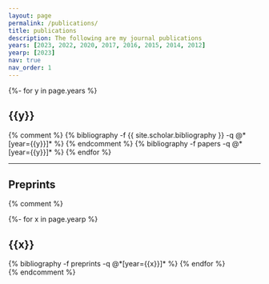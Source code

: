 ```yaml
---
layout: page
permalink: /publications/
title: publications
description: The following are my journal publications
years: [2023, 2022, 2020, 2017, 2016, 2015, 2014, 2012]
yearp: [2023]
nav: true
nav_order: 1
---
```

<!-- _pages/publications.md -->
<div class="publications">

{%- for y in page.years %}
  <h2 class="year">{{y}}</h2>
  {% comment %}
  {% bibliography -f {{ site.scholar.bibliography }} -q @*[year={{y}}]* %}
  {% endcomment %}
  {% bibliography -f papers -q @*[year={{y}}]* %}
{% endfor %}

</div>

-------------------------------------------------------------------------------------------------------------------

## Preprints
{% comment %}
<div class="publications">

{%- for x in page.yearp %}
  <h2 class="year">{{x}}</h2>
  {% bibliography -f preprints -q @*[year={{x}}]* %}
{% endfor %}

</div>
{% endcomment %}
